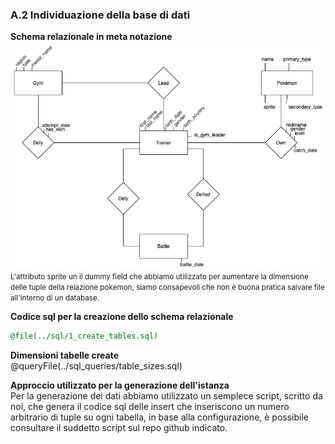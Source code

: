 ### A.2 Individuazione della base di dati

**Schema relazionale in meta notazione**
![Er in meta notazione](./images/er.drawio.png)
<small>
L'attributo sprite un il dummy field che abbiamo utilizzato per aumentare la dimensione delle tuple della relazione pokemon, siamo consapevoli che non è buona pratica salvare file all'interno di un database.
</small>

**Codice sql per la creazione dello schema relazionale**
``` sql
@file(../sql/1_create_tables.sql)
```

**Dimensioni tabelle create**  
@queryFile(../sql_queries/table_sizes.sql)

**Approccio utilizzato per la generazione dell'istanza**  
Per la generazione dei dati abbiamo utilizzato un semplece script, scritto da noi, che genera il codice sql delle insert che inseriscono un numero arbitrario di tuple su ogni tabella, in base alla configurazione, è possibile consultare il suddetto script sul repo github indicato.